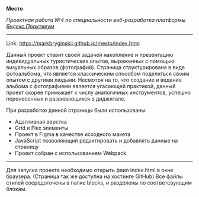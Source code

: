**Место**

_Проектная работа №4 по специальности веб-разработка платформы [Яндекс.Практикум][1]_

[1]: https://praktikum.yandex.ru/web/

---------------------------------------

Link: https://markbryginskii.github.io/mesto/index.html

Данный проект ставит своей задачей накопление и презентацию индивидуальных туристических опытов, выраженных с помощью визуальных образов (фотографий). Страница структурирована в виде фотоальбома, что является классическим способом поделиться своим опытом с другими людьми. Несмотря на то, что создание и ведение альбома с фотографиями является угасающей практикой, данный проект скорее примыкает к числу аналогичных инструментов, успешно перенесенных и развивающихся в диджитале.


При разработке данной страницы были использованы:

- Адаптивная верстка
- Grid и Flex элементы
- Проект в Figma в качестве исходного макета
- JavaScript позволяющий редактировать и добавлять данные на страницу
- Проект собран с использованием Webpack

---------------------------------------

Для запуска проекта необходимо открыть фаил index.html в окне браузера.
(Страница так же доступна на хостинге GitHub)
Все файлы стилей сосредоточены в папке blocks, и разделены по соответсвующим блокам.
